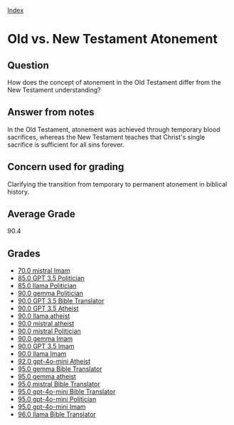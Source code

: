 
[Index](../index.md)
# Old vs. New Testament Atonement
## Question
How does the concept of atonement in the Old Testament differ from the New Testament understanding?

## Answer from notes
In the Old Testament, atonement was achieved through temporary blood sacrifices, whereas the New Testament teaches that Christ's single sacrifice is sufficient for all sins forever.

## Concern used for grading
Clarifying the transition from temporary to permanent atonement in biblical history.

## Average Grade
90.4

## Grades
 * [70.0 mistral Imam](../answers/mistral_Imam/Old_vs._New_Testament_Atonement.md)
 * [85.0 GPT 3.5 Politician](../answers/GPT_3.5_Politician/Old_vs._New_Testament_Atonement.md)
 * [85.0 llama Politician](../answers/llama_Politician/Old_vs._New_Testament_Atonement.md)
 * [90.0 gemma Politician](../answers/gemma_Politician/Old_vs._New_Testament_Atonement.md)
 * [90.0 GPT 3.5 Bible Translator](../answers/GPT_3.5_Bible_Translator/Old_vs._New_Testament_Atonement.md)
 * [90.0 GPT 3.5 Atheist](../answers/GPT_3.5_Atheist/Old_vs._New_Testament_Atonement.md)
 * [90.0 llama atheist](../answers/llama_atheist/Old_vs._New_Testament_Atonement.md)
 * [90.0 mistral atheist](../answers/mistral_atheist/Old_vs._New_Testament_Atonement.md)
 * [90.0 mistral Politician](../answers/mistral_Politician/Old_vs._New_Testament_Atonement.md)
 * [90.0 gemma Imam](../answers/gemma_Imam/Old_vs._New_Testament_Atonement.md)
 * [90.0 GPT 3.5 Imam](../answers/GPT_3.5_Imam/Old_vs._New_Testament_Atonement.md)
 * [90.0 llama Imam](../answers/llama_Imam/Old_vs._New_Testament_Atonement.md)
 * [92.0 gpt-4o-mini Atheist](../answers/gpt-4o-mini_Atheist/Old_vs._New_Testament_Atonement.md)
 * [95.0 gemma Bible Translator](../answers/gemma_Bible_Translator/Old_vs._New_Testament_Atonement.md)
 * [95.0 gemma atheist](../answers/gemma_atheist/Old_vs._New_Testament_Atonement.md)
 * [95.0 mistral Bible Translator](../answers/mistral_Bible_Translator/Old_vs._New_Testament_Atonement.md)
 * [95.0 gpt-4o-mini Bible Translator](../answers/gpt-4o-mini_Bible_Translator/Old_vs._New_Testament_Atonement.md)
 * [95.0 gpt-4o-mini Politician](../answers/gpt-4o-mini_Politician/Old_vs._New_Testament_Atonement.md)
 * [95.0 gpt-4o-mini Imam](../answers/gpt-4o-mini_Imam/Old_vs._New_Testament_Atonement.md)
 * [96.0 llama Bible Translator](../answers/llama_Bible_Translator/Old_vs._New_Testament_Atonement.md)
